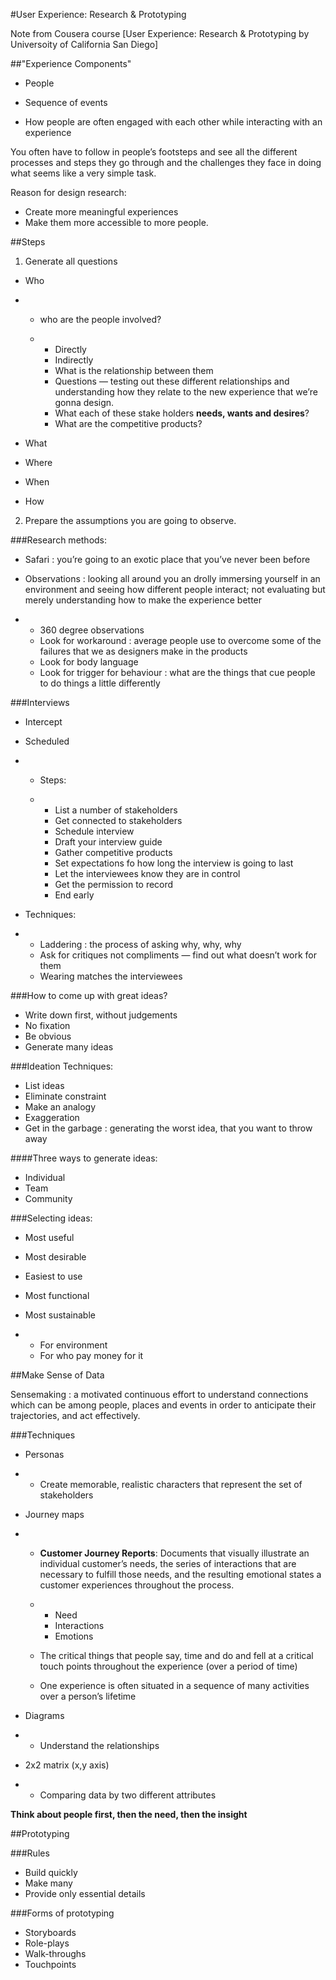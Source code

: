 #User Experience: Research & Prototyping

Note from Cousera course [User Experience: Research & Prototyping by Universoity of California San Diego]



##"Experience Components"

- People

- Sequence of events

- How people are often engaged with each other while interacting with an experience



You often have to follow in people’s footsteps and see all the different processes and steps they go through and the challenges they face in doing what seems like a very simple task.



Reason for design research:

- Create more meaningful experiences
- Make them more accessible to more people.



##Steps

1. Generate all questions

- Who

- - who are the people involved?

  - - Directly
    - Indirectly 
    - What is the relationship between them
    - Questions — testing out these different relationships and understanding how they relate to the new experience that we’re gonna design.
    - What each of these stake holders **needs, wants and desires**?
    - What are the competitive products?

- What

- Where

- When

- How



2. Prepare the assumptions you are going to observe.

###Research methods:

- Safari : you’re going to an exotic place that you’ve never been before

- Observations : looking all around you an drolly immersing yourself in an environment and seeing how different people interact; not evaluating but merely understanding how to make the experience better

- - 360 degree observations
  - Look for workaround : average people use to overcome some of the failures that we as designers make in the products
  - Look for body language
  - Look for trigger for behaviour : what are the things that cue people to do things a little differently 





###Interviews

- Intercept

- Scheduled

- - Steps:

  - - List a number of stakeholders
    - Get connected to stakeholders
    - Schedule interview
    - Draft your interview guide
    - Gather competitive products
    - Set expectations fo how long the interview is going to last
    - Let the interviewees know they are in control
    - Get the permission to record
    - End early

- Techniques:

- - Laddering : the process of asking why, why, why
  - Ask for critiques not compliments — find out what doesn’t work for them
  - Wearing matches the interviewees





###How to come up with great ideas?

- Write down first, without judgements
- No fixation
- Be obvious
- Generate many ideas





###Ideation Techniques:

- List ideas
- Eliminate constraint
- Make an analogy
- Exaggeration
- Get in the garbage : generating the worst idea, that you want to throw away





####Three ways to generate ideas:

- Individual
- Team
- Community





###Selecting ideas:

- Most useful

- Most desirable

- Easiest to use

- Most functional

- Most sustainable

- - For environment
  - For who pay money for it









##Make Sense of Data

Sensemaking : a motivated continuous effort to understand connections which can be among people, places and events in order to anticipate their trajectories, and act effectively.



###Techniques

- Personas

- - Create memorable, realistic characters that represent the set of stakeholders

- Journey maps

- - **Customer Journey Reports**: Documents that visually illustrate an individual customer’s needs, the series of interactions that are necessary to fulfill those needs, and the resulting emotional states a customer experiences throughout the process.

  - - Need
    - Interactions
    - Emotions

  - The critical things that people say, time and do and fell at a critical touch points throughout the experience (over a period of time)

  - One experience is often situated in a sequence of many activities over a person’s lifetime

- Diagrams

- - Understand the relationships

- 2x2 matrix (x,y axis)

- - Comparing data by two different attributes



**Think about people first, then the need, then the insight**







##Prototyping

###Rules

- Build quickly
- Make many
- Provide only essential details



###Forms of prototyping

- Storyboards
- Role-plays
- Walk-throughs
- Touchpoints 

